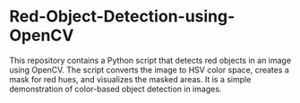 # Red-Object-Detection-using-OpenCV
This repository contains a Python script that detects red objects in an image using OpenCV. The script converts the image to HSV color space, creates a mask for red hues, and visualizes the masked areas. It is a simple demonstration of color-based object detection in images.
